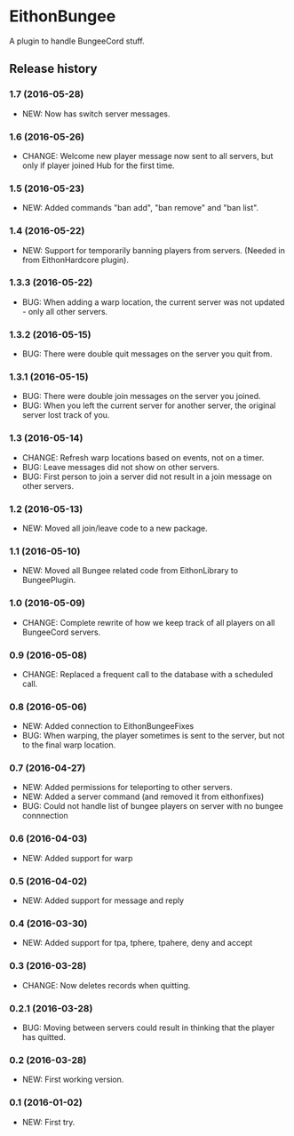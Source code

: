 # EithonBungee

A plugin to handle BungeeCord stuff.

## Release history

### 1.7 (2016-05-28)

* NEW: Now has switch server messages.

### 1.6 (2016-05-26)

* CHANGE: Welcome new player message now sent to all servers, but only if player joined Hub for the first time.

### 1.5 (2016-05-23)

* NEW: Added commands "ban add", "ban remove" and "ban list".

### 1.4 (2016-05-22)

* NEW: Support for temporarily banning players from servers. (Needed in from EithonHardcore plugin).

### 1.3.3 (2016-05-22)

* BUG: When adding a warp location, the current server was not updated - only all other servers.

### 1.3.2 (2016-05-15)

* BUG: There were double quit messages on the server you quit from.

### 1.3.1 (2016-05-15)

* BUG: There were double join messages on the server you joined.
* BUG: When you left the current server for another server, the original server lost track of you. 

### 1.3 (2016-05-14)

* CHANGE: Refresh warp locations based on events, not on a timer.
* BUG: Leave messages did not show on other servers.
* BUG: First person to join a server did not result in a join message on other servers.

### 1.2 (2016-05-13)

* NEW: Moved all join/leave code to a new package.

### 1.1 (2016-05-10)

* NEW: Moved all Bungee related code from EithonLibrary to BungeePlugin.

### 1.0 (2016-05-09)

* CHANGE: Complete rewrite of how we keep track of all players on all BungeeCord servers.

### 0.9 (2016-05-08)

* CHANGE: Replaced a frequent call to the database with a scheduled call.

### 0.8 (2016-05-06)

* NEW: Added connection to EithonBungeeFixes
* BUG: When warping, the player sometimes is sent to the server, but not to the final warp location.

### 0.7 (2016-04-27)

* NEW: Added permissions for teleporting to other servers.
* NEW: Added a server command (and removed it from eithonfixes)
* BUG: Could not handle list of bungee players on server with no bungee connnection

### 0.6 (2016-04-03)

* NEW: Added support for warp

### 0.5 (2016-04-02)

* NEW: Added support for message and reply

### 0.4 (2016-03-30)

* NEW: Added support for tpa, tphere, tpahere, deny and accept

### 0.3 (2016-03-28)

* CHANGE: Now deletes records when quitting.

### 0.2.1 (2016-03-28)

* BUG: Moving between servers could result in thinking that the player has quitted.

### 0.2 (2016-03-28)

* NEW: First working version.

### 0.1 (2016-01-02)

* NEW: First try. 
